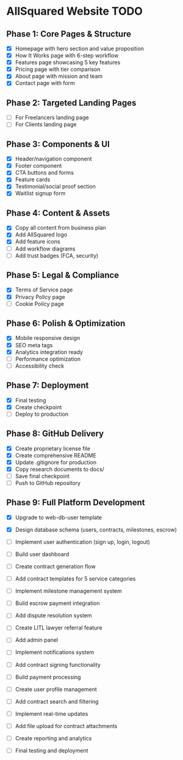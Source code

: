 # AllSquared Website TODO

## Phase 1: Core Pages & Structure
- [x] Homepage with hero section and value proposition
- [x] How It Works page with 6-step workflow
- [x] Features page showcasing 5 key features
- [x] Pricing page with tier comparison
- [x] About page with mission and team
- [x] Contact page with form

## Phase 2: Targeted Landing Pages
- [ ] For Freelancers landing page
- [ ] For Clients landing page

## Phase 3: Components & UI
- [x] Header/navigation component
- [x] Footer component
- [x] CTA buttons and forms
- [x] Feature cards
- [x] Testimonial/social proof section
- [x] Waitlist signup form

## Phase 4: Content & Assets
- [x] Copy all content from business plan
- [x] Add AllSquared logo
- [x] Add feature icons
- [ ] Add workflow diagrams
- [ ] Add trust badges (FCA, security)

## Phase 5: Legal & Compliance
- [x] Terms of Service page
- [x] Privacy Policy page
- [ ] Cookie Policy page

## Phase 6: Polish & Optimization
- [x] Mobile responsive design
- [x] SEO meta tags
- [x] Analytics integration ready
- [ ] Performance optimization
- [ ] Accessibility check

## Phase 7: Deployment
- [x] Final testing
- [x] Create checkpoint
- [ ] Deploy to production

## Phase 8: GitHub Delivery
- [x] Create proprietary license file
- [x] Create comprehensive README
- [x] Update .gitignore for production
- [x] Copy research documents to docs/
- [ ] Save final checkpoint
- [ ] Push to GitHub repository

## Phase 9: Full Platform Development
- [x] Upgrade to web-db-user template
- [x] Design database schema (users, contracts, milestones, escrow)
- [ ] Implement user authentication (sign up, login, logout)
- [ ] Build user dashboard
- [ ] Create contract generation flow
- [ ] Add contract templates for 5 service categories
- [ ] Implement milestone management system
- [ ] Build escrow payment integration
- [ ] Add dispute resolution system
- [ ] Create LITL lawyer referral feature
- [ ] Add admin panel
- [ ] Implement notifications system
- [ ] Add contract signing functionality
- [ ] Build payment processing
- [ ] Create user profile management
- [ ] Add contract search and filtering
- [ ] Implement real-time updates
- [ ] Add file upload for contract attachments
- [ ] Create reporting and analytics
- [ ] Final testing and deployment

